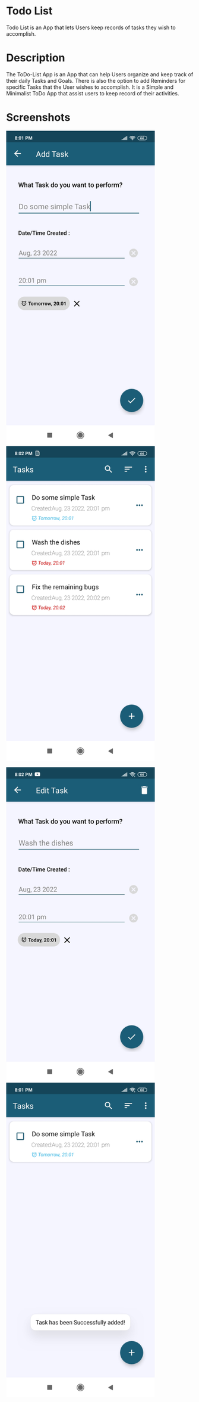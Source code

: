 # Todo List

Todo List is an App that lets Users keep records of tasks they wish to accomplish.

# Description

The ToDo-List App is an App that can help Users organize and keep track of their daily Tasks and Goals. There is also the option to add Reminders for specific Tasks that the User wishes to accomplish.
It is a Simple and Minimalist ToDo App that assist users to keep record of their activities.

# Screenshots

<img src="FirstPicture.jpg" width=400> <img src="SecondPicture.jpg" width=400>

<img src="ThirdPicture.jpg" width=400> <img src="FourthPicture.jpg" width=400>
